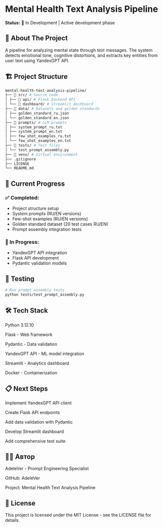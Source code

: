 # Mental Health Text Analysis Pipeline

**Status:** 🚧 In Development | Active development phase

## 📖 About The Project

A pipeline for analyzing mental state through text messages. The system detects emotional tone, cognitive distortions, and extracts key entities from user text using YandexGPT API.

## 🏗️ Project Structure

```bash
mental-health-text-analysis-pipeline/
├── 📁 src/ # Source code
│ ├── 📁 api/ # Flask backend API
│ └── 📁 dashboard/ # Streamlit dashboard
├── 📁 data/ # Datasets and golden standards
│ ├── golden_standard_ru.json
│ └── golden_standard_en.json
├── 📁 prompts/ # LLM prompts
│ ├── system_prompt_ru.txt
│ ├── system_prompt_en.txt
│ ├── few_shot_examples_ru.txt
│ └── few_shot_examples_en.txt
├── 📁 tests/ # Test files
│ └── test_prompt_assembly.py
├── 📁 venv/ # Virtual environment
├── .gitignore
├── LICENSE
└── README.md
```

## 🚀 Current Progress

### ✅ Completed:
- Project structure setup
- System prompts (RU/EN versions)
- Few-shot examples (RU/EN versions) 
- Golden standard dataset (20 test cases RU/EN)
- Prompt assembly integration tests

### 🔄 In Progress:
- YandexGPT API integration
- Flask API development
- Pydantic validation models

## 🧪 Testing

```bash
# Run prompt assembly tests
python tests/test_prompt_assembly.py
```

## 🛠️ Tech Stack

Python 3.12.10

Flask - Web framework

Pydantic - Data validation

YandexGPT API - ML model integration

Streamlit - Analytics dashboard

Docker - Containerization

## 📋 Next Steps
Implement YandexGPT API client

Create Flask API endpoints

Add data validation with Pydantic

Develop Streamlit dashboard

Add comprehensive test suite


## 👩‍💻 Автор
AdeleVer - Prompt Engineering Specialist

GitHub: AdeleVer

Project: Mental Health Text Analysis Pipeline

## 📄 License
This project is licensed under the MIT License - see the LICENSE file for details.
